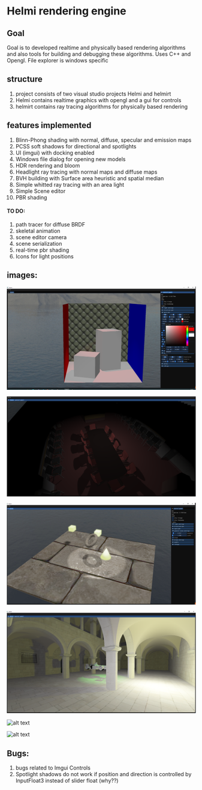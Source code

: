 # Helmi rendering engine

## Goal
Goal is to developed realtime and physically based rendering algorithms and also tools for building and debugging these algorithms. Uses C++ and Opengl.
File explorer is windows specific
## structure
1. project consists of two visual studio projects Helmi and helmirt
2. Helmi contains realtime graphics with opengl and a gui for controls
3. helmirt contains ray tracing algorithms for physically based rendering
## features implemented
1. Blinn-Phong shading with normal, diffuse, specular and emission maps
2. PCSS soft shadows for directional and spotlights
3. UI (imgui) with docking enabled 
4. Windows file dialog for opening new models
5. HDR rendering and bloom
6. Headlight ray tracing with normal maps and diffuse maps
7. BVH building with Surface area heuristic and spatial median
8. Simple whitted ray tracing with an area light
9. Simple Scene editor
10. PBR shading
#### TO DO:
1. path tracer for diffuse BRDF
2. skeletal animation
3. scene editor camera
4. scene serialization
5. real-time pbr shading
6. Icons for light positions
## images:
![alt text](https://github.com/SampoImmonen/Helmi/blob/dockinggui/media/chesterfield.png)

![alt text](https://github.com/SampoImmonen/Helmi/blob/dockinggui/media/conference.png)

![alt text](https://github.com/SampoImmonen/Helmi/blob/dockinggui/media/shadowstest.png)

![alt text](https://github.com/SampoImmonen/Helmi/blob/dockinggui/media/multimodel.png)

![alt text](https://github.com/SampoImmonen/Helmi-Rendering-engine/blob/master/media/PBRbloom.png)

![alt text](https://github.com/SampoImmonen/Helmi-Rendering-engine/blob/master/media/pbr.png)



## Bugs:

1. bugs related to Imgui Controls
2. Spotlight shadows do not work if position and direction is controlled by InputFloat3 instead of slider float (why??)

